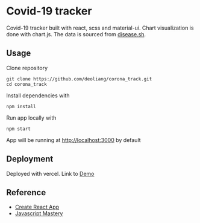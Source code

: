 # Covid-19 tracker
Covid-19 tracker built with react, scss and material-ui. Chart visualization is done with chart.js. The data is sourced from [disease.sh](https://disease.sh/).

## Usage
Clone repository
```
git clone https://github.com/deoliang/corona_track.git
cd corona_track
```
Install dependencies with 
```
npm install 
```
Run app locally with
```
npm start
```
App will be running at [http://localhost:3000](http://localhost:3000) by default

## Deployment
Deployed with vercel. Link to [Demo](https://corona-track.vercel.app/)

## Reference
- [Create React App](https://facebook.github.io/create-react-app/docs/getting-started)
- [Javascript Mastery](https://www.youtube.com/channel/UCmXmlB4-HJytD7wek0Uo97A)



